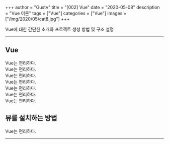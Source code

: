 +++
author = "Gustv"
title = "[002] Vue"
date = "2020-05-08"
description = "Vue 이론"
tags = ["Vue"]
categories = ["Vue"]
images  = ["/img/2020/05/cat8.jpg"]
+++

Vue에 대한 간단한 소개와 프로젝트 생성 방법 및 구조 설명
<!--more-->

---

## Vue

Vue는 편리하다.    
Vue는 편리하다.    
Vue는 편리하다.    
Vue는 편리하다.    
Vue는 편리하다.    
Vue는 편리하다.    
Vue는 편리하다.    


## 뷰를 설치하는 방법

Vue는 편리하다.    


---


